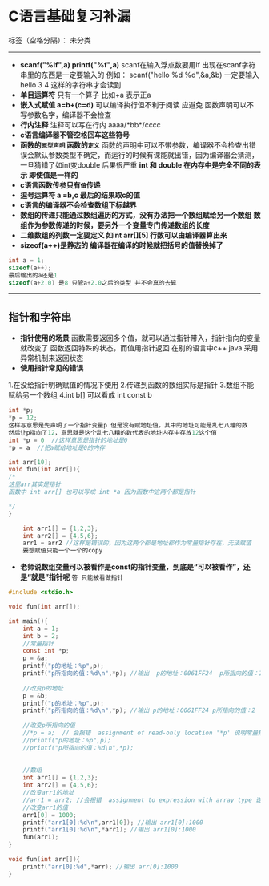 ﻿# C语言基础复习补漏

标签（空格分隔）： 未分类

---

- **scanf("%lf",a)  printf("%f",a)**
scanf在输入浮点数要用lf
出现在scanf字符串里的东西是一定要输入的
例如：
scanf("hello %d %d",&a,&b) 一定要输入 hello 3 4 这样的字符串才会读到
- **单目运算符**
只有一个算子 比如+a 表示正a
- **嵌入式赋值 a=b+(c=d)**
可以编译执行但不利于阅读 应避免
函数声明可以不写参数名字，编译器不会检查
- **行内注释**
注释可以写在行内  aaaa/\*bb\*/cccc
- **c语言编译器不管空格回车这些符号**
- **函数的`原型声明` 函数的`定义`**
函数的声明中可以不带参数，编译器不会检查出错误会默认参数类型不确定，而运行的时候有课能就出错，因为编译器会猜测，一旦猜错了如int变double 后果很严重
**int 和 double 在内存中是完全不同的表示 即使值是一样的**
- **c语言函数传参只有`值`传递**
- **逗号运算符 a =b,c 最后的结果取c的值**
- **c语言的编译器不会检查数组下标越界**
- **数组的传递只能通过数组遍历的方式，没有办法把一个数组赋给另一个数组**
  **数组作为参数传递的时候，要另外一个变量专门传递数组的长度**
- **二维数组的列数一定要定义 如int arr[][5] 行数可以由编译器算出来**
- **sizeof(a++)是静态的 编译器在编译的时候就把括号的值替换掉了**
```c
int a = 1;
sizeof(a++);
最后输出的a还是1
sizeof(a+2.0) 是8 只管a+2.0之后的类型 并不会真的去算
```

---
## 指针和字符串
- **指针使用的场景**
函数需要返回多个值，就可以通过指针带入，指针指向的变量就改变了
函数返回特殊的状态，而值用指针返回
在别的语言中c++ java 采用异常机制来返回状态
- **使用指针常见的错误**

 1.在没给指针明确赋值的情况下使用
 2.传递到函数的数组实际是指针
 3.数组不能赋给另一个数组
 4.int b[] 可以看成 int const b
```c
int *p;
*p = 12;
这样写意思是先声明了一个指针变量p 但是没有赋地址值，其中的地址可能是乱七八糟的数
然后让p指向了12，意思就是这个乱七八糟的数代表的地址内存中存放12这个值
int *p = 0  //这样意思是指针的地址是0
*p = a  //把a赋给地址是0的内存
```
```c
int arr[10];
void fun(int arr[]){
/*
这里arr其实是指针
函数中 int arr[] 也可以写成 int *a 因为函数中这两个都是指针

*/
}
```

```c
    int arr1[] = {1,2,3};
    int arr2[] = {4,5,6};
    arr1 = arr2 //这样是错误的，因为这两个都是地址都作为常量指针存在，无法赋值
    要想赋值只能一个一个的copy
```

- **老师说数组变量可以被看作是const的指针变量，到底是“可以被看作”，还是“就是”指针呢**
`答 只能被看做指针`
```c
#include <stdio.h>

void fun(int arr[]);

int main(){
	int a = 1;
	int b = 2;
	//常量指针
	const int *p;
	p = &a;
	printf("p的地址：%p",p);
	printf("p所指向的值：%d\n",*p); //输出  p的地址：0061FF24  p所指向的值：1
	
	//改变p的地址
	p = &b;
	printf("p的地址：%p",p);
	printf("p所指向的值：%d\n",*p); //输出 p的地址：0061FF24 p所指向的值：2
	
	//改变p所指向的值
	//*p = a;  // 会报错  assignment of read-only location '*p' 说明常量指针指向的值不能改变
	//printf("p的地址：%p",p);
	//printf("p所指向的值：%d\n",*p);
	
	
	//数组
	int arr1[] = {1,2,3};
	int arr2[] = {4,5,6};
	//改变arr1的地址
	//arr1 = arr2; //会报错  assignment to expression with array type 说明数组地址不能改变
	//改变arr1的值
	arr1[0] = 1000;
	printf("arr1[0]:%d\n",arr1[0]); //输出 arr1[0]:1000
	printf("arr1[0]:%d\n",*arr1); //输出 arr1[0]:1000
	fun(arr1);
}

void fun(int arr[]){
	printf("arr[0]:%d",*arr); //输出 arr[0]:1000
}
```
      






